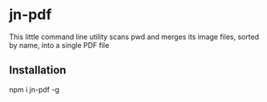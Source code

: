 # jn-pdf
This little command line utility scans pwd and merges its image files, sorted by name, into a single PDF file

## Installation
npm i jn-pdf -g
